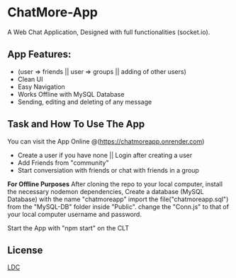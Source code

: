# ChatMore-App

A Web Chat Application, Designed with full functionalities (socket.io). 

## App Features:
-   (user => friends || user => groups || adding of other users)
-   Clean UI
-   Easy Navigation
-   Works Offline with MySQL Database
-   Sending, editing and deleting of any message 

## Task and How To Use The App
You can visit the App Online @(https://chatmoreapp.onrender.com)
-   Create a user if you have none || Login after creating a user
-   Add Friends from "community"
-   Start conversiation with friends or chat with friends in a group

**For Offline Purposes**
After cloning the repo to your local computer, install the necessary nodemon dependencies, Create a database (MySQL Database) with the name "chatmoreapp" import the file("chatmoreapp.sql") from the "MySQL-DB" folder inside "Public". change the "Conn.js" to that of your local computer username and password.

Start the App with "npm start" on the CLT


## License
[LDC](LICENSE.md)
